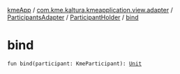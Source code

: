 [kmeApp](../../../index.md) / [com.kme.kaltura.kmeapplication.view.adapter](../../index.md) / [ParticipantsAdapter](../index.md) / [ParticipantHolder](index.md) / [bind](./bind.md)

# bind

`fun bind(participant: KmeParticipant): `[`Unit`](https://kotlinlang.org/api/latest/jvm/stdlib/kotlin/-unit/index.html)
